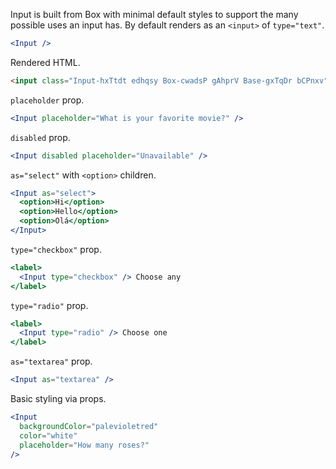 <!-- Description -->

Input is built from Box with minimal default styles to support the many possible uses an input has.
By default renders as an `<input>` of `type="text"`.

<!-- Minimal JSX to showcase component -->

```jsx
<Input />
```

Rendered HTML.

```html
<input class="Input-hxTtdt edhqsy Box-cwadsP gAhprV Base-gxTqDr bCPnxv" type="text">
```

`placeholder` prop.

```jsx
<Input placeholder="What is your favorite movie?" />
```

`disabled` prop.

```jsx
<Input disabled placeholder="Unavailable" />
```

`as="select"` with `<option>` children.

```jsx
<Input as="select">
  <option>Hi</option>
  <option>Hello</option>
  <option>Olá</option>
</Input>
```

`type="checkbox"` prop.

```jsx
<label>
  <Input type="checkbox" /> Choose any
</label>
```

`type="radio"` prop.
```jsx
<label>
  <Input type="radio" /> Choose one
</label>
```

`as="textarea"` prop.
```jsx
<Input as="textarea" />
```
Basic styling via props.

```jsx
<Input
  backgroundColor="palevioletred"
  color="white"
  placeholder="How many roses?"
/>
```
